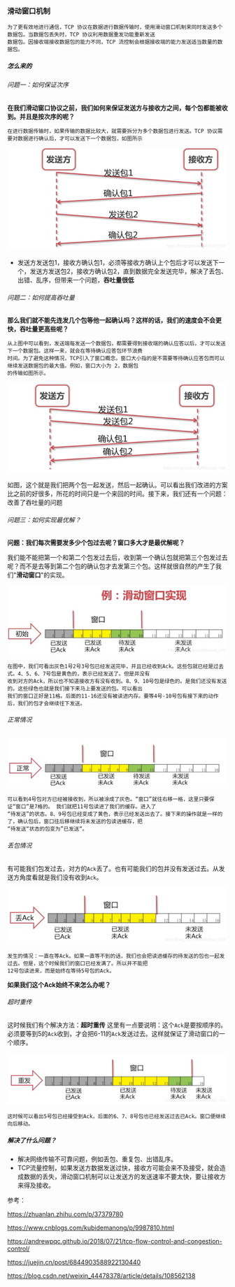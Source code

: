 ### 滑动窗口机制

~~~
为了更有效地进行通信，TCP 协议在数据进行数据传输时，使用滑动窗口机制来同时发送多个数据包。当数据包丢失时，TCP 协议利用数据重发功能重新发送
数据包。因接收端接收数据包的能力不同，TCP 流控制会根据接收端的能力发送适当数量的数据包。
~~~

##### 怎么来的

###### 问题一：如何保证次序

**在我们滑动窗口协议之前，我们如何来保证发送方与接收方之间，每个包都能被收到。并且是按次序的呢？**

~~~
在进行数据传输时，如果传输的数据比较大，就需要拆分为多个数据包进行发送。TCP 协议需要对数据进行确认后，才可以发送下一个数据包，如图所示
~~~

![](https://github.com/No8LaVine/MyCode/blob/master/images/%E6%BB%91%E5%8A%A8%E7%AA%97%E5%8F%A31.png)

* 发送方发送包1，接收方确认包1，必须等接收方确认上个包后才可以发送下一个，发送方发送包2，接收方确认包2，直到数据完全发送完毕，解决了丢包、出错、乱序，但带来一个问题，**吞吐量很低**

###### 问题二：如何提高吞吐量

**那么我们就不能先连发几个包等他一起确认吗？这样的话，我们的速度会不会更快，吞吐量更高些呢？**

~~~
从上图中可以看到，发送端每发送一个数据包，都需要得到接收端的确认应答以后，才可以发送下一个数据包。这样一来，就会在等待确认应答包环节浪费
时间。为了避免这种情况，TCP引入了窗口概念。窗口大小指的是不需要等待确认应答包而可以继续发送数据包的最大值。例如，窗口大小为 2，数据包
的传输如图所示。
~~~

![](https://github.com/No8LaVine/MyCode/blob/master/images/%E6%BB%91%E5%8A%A8%E7%AA%97%E5%8F%A32.png)

如图，这个就是我们把两个包一起发送，然后一起确认。可以看出我们改进的方案比之前的好很多，所花的时间只是一个来回的时间。接下来，我们还有一个问题：改善了吞吐量的问题

###### 问题三：如何实现最优解？

**问题：我们每次需要发多少个包过去呢？窗口多大才是最优解呢？**

我们能不能把第一个和第二个包发过去后，收到第一个确认包就把第三个包发过去呢？而不是去等到第二个包的确认包才去发第三个包。这样就很自然的产生了我们"**滑动窗口**"的实现。

![](https://github.com/No8LaVine/MyCode/blob/master/images/%E6%BB%91%E5%8A%A8%E7%AA%97%E5%8F%A33.jpg)

~~~
在图中，我们可看出灰色1号2号3号包已经发送完毕，并且已经收到Ack。这些包就已经是过去式。4、5、6、7号包是黄色的，表示已经发送了。但是并没有
收到对方的Ack，所以也不知道接收方有没有收到。8、9、10号包是绿色的。是我们还没有发送的。这些绿色也就是我们接下来马上要发送的包。可以看出
我们的窗口正好是11格。后面的11-16还没有被读进内存。要等4号-10号包有接下来的动作后，我们的包才会继续往下发送。

~~~

###### 正常情况

![](https://github.com/No8LaVine/MyCode/blob/master/images/%E6%BB%91%E5%8A%A8%E7%AA%97%E5%8F%A34.jpg)

~~~
可以看到4号包对方已经被接收到，所以被涂成了灰色。“窗口”就往右移一格，这里只要保证“窗口”是7格的。 我们就把11号包读进了我们的缓存。进入了
“待发送”的状态。8、9号包已经变成了黄色，表示已经发送出去了。接下来的操作就是一样的了，确认包后，窗口往后移继续将未发送的包读进缓存，把
“待发送“状态的包变为”已发送“。
~~~

###### 丢包情况

有可能我们包发过去，对方的`Ack`丢了。也有可能我们的包并没有发送过去。从发送方角度看就是我们没有收到`Ack`。

![](https://github.com/No8LaVine/MyCode/blob/master/images/%E6%BB%91%E5%8A%A8%E7%AA%97%E5%8F%A35.png)

~~~
发生的情况：一直在等Ack。如果一直等不到的话，我们也会把读进缓存的待发送的包也一起发过去。但是，这个时候我们的窗口已经发满了。所以并不能把
12号包读进来，而是始终在等待5号包的Ack。
~~~

**如果我们这个Ack始终不来怎么办呢？**

###### 超时重传

这时候我们有个解决方法：**超时重传** 这里有一点要说明：这个`Ack`是要按顺序的。必须要等到5的`Ack`收到，才会把6-11的`Ack`发送过去。这样就保证了滑动窗口的一个顺序。

![](https://github.com/No8LaVine/MyCode/blob/master/images/%E6%BB%91%E5%8A%A8%E7%AA%97%E5%8F%A36.png)

~~~
这时候可以看出5号包已经接受到Ack，后面的6、7、8号包也已经发送过去已Ack。窗口便继续向后移动。
~~~

##### 解决了什么问题？

* 解决网络传输不可靠问题，例如丢包、重复包、出错乱序。
* TCP流量控制，如果发送方数据发送过快，接收方可能会来不及接受，就会造成数据的丢失，滑动窗口机制可以让发送方的发送速率不要太快，要让接收方来得及接收。



参考：

https://zhuanlan.zhihu.com/p/37379780

https://www.cnblogs.com/kubidemanong/p/9987810.html

https://andrewpqc.github.io/2018/07/21/tcp-flow-control-and-congestion-control/

https://juejin.cn/post/6844903588922130440

https://blog.csdn.net/weixin_44478378/article/details/108562138